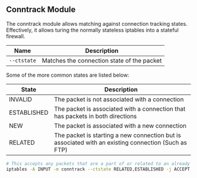 ## Conntrack Module

The conntrack module allows matching against connection tracking states. Effectively, it allows turing the normally stateless iptables into a stateful firewall.

| Name        | Description                                |
| ----------- | ------------------------------------------ |
| `--ctstate` | Matches the connection state of the packet |

Some of the more common states are listed below:

| State       | Description                                                                                         |
| ----------- | --------------------------------------------------------------------------------------------------- |
| INVALID     | The packet is not associated with a connection                                                      |
| ESTABLISHED | The packet is associated with a connection that has packets in both directions                      |
| NEW         | The packet is associated with a new connection                                                      |
| RELATED     | The packet is starting a new connection but is associated with an existing connection (Such as FTP) |


```bash
# This accepts any packets that are a part of or related to an already established connection 
iptables -A INPUT -m conntrack --ctstate RELATED,ESTABLISHED -j ACCEPT
```